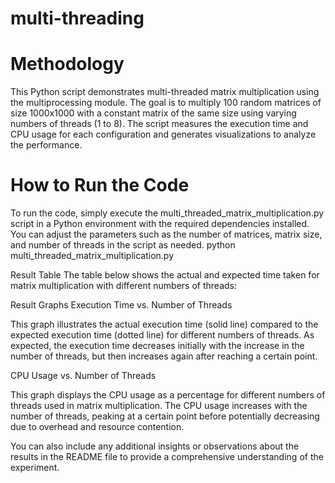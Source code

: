 # multi-threading
# Methodology
This Python script demonstrates multi-threaded matrix multiplication using the multiprocessing module. The goal is to multiply 100 random matrices of size 1000x1000 with a constant matrix of the same size using varying numbers of threads (1 to 8). The script measures the execution time and CPU usage for each configuration and generates visualizations to analyze the performance.

# How to Run the Code
To run the code, simply execute the multi_threaded_matrix_multiplication.py script in a Python environment with the required dependencies installed. You can adjust the parameters such as the number of matrices, matrix size, and number of threads in the script as needed.
python multi_threaded_matrix_multiplication.py

Result Table
The table below shows the actual and expected time taken for matrix multiplication with different numbers of threads:


Result Graphs
Execution Time vs. Number of Threads

This graph illustrates the actual execution time (solid line) compared to the expected execution time (dotted line) for different numbers of threads. As expected, the execution time decreases initially with the increase in the number of threads, but then increases again after reaching a certain point.

CPU Usage vs. Number of Threads

This graph displays the CPU usage as a percentage for different numbers of threads used in matrix multiplication. The CPU usage increases with the number of threads, peaking at a certain point before potentially decreasing due to overhead and resource contention.

You can also include any additional insights or observations about the results in the README file to provide a comprehensive understanding of the experiment.
